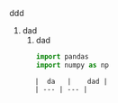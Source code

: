 ddd
1. dad
	1. dad
	   ```python
	   import pandas
	   import numpy as np
	```
	   |  da   |    dad |
	   | --- | --- |
